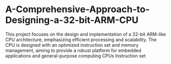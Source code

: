 # A-Comprehensive-Approach-to-Designing-a-32-bit-ARM-CPU
This project focuses on the design and implementation of a 32-bit ARM-like CPU architecture, emphasizing efficient processing and scalability. The CPU is designed with an optimized instruction set and memory management, aiming to provide a robust platform for embedded applications and general-purpose computing
CPUs Instruction set
